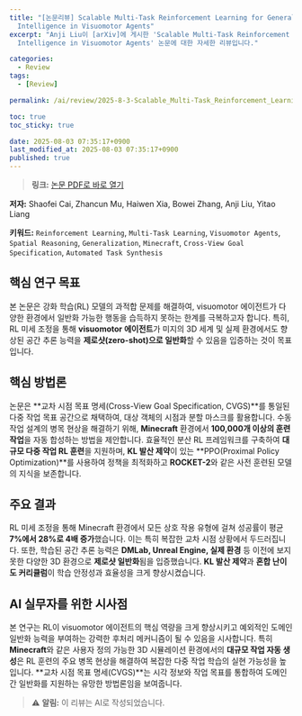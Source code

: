 ```yaml
---
title: "[논문리뷰] Scalable Multi-Task Reinforcement Learning for Generalizable Spatial
  Intelligence in Visuomotor Agents"
excerpt: "Anji Liu이 [arXiv]에 게시한 'Scalable Multi-Task Reinforcement Learning for Generalizable Spatial
  Intelligence in Visuomotor Agents' 논문에 대한 자세한 리뷰입니다."

categories:
  - Review
tags:
  - [Review]

permalink: /ai/review/2025-8-3-Scalable_Multi-Task_Reinforcement_Learning_for_Generalizable_Spatial__Intelligence_in_Visuomotor_Agents/

toc: true
toc_sticky: true

date: 2025-08-03 07:35:17+0900
last_modified_at: 2025-08-03 07:35:17+0900
published: true
---
```

> **링크:** [논문 PDF로 바로 열기](https://arxiv.org/abs/2507.23698)

**저자:** Shaofei Cai, Zhancun Mu, Haiwen Xia, Bowei Zhang, Anji Liu, Yitao Liang

**키워드:** `Reinforcement Learning`, `Multi-Task Learning`, `Visuomotor Agents`, `Spatial Reasoning`, `Generalization`, `Minecraft`, `Cross-View Goal Specification`, `Automated Task Synthesis`

## 핵심 연구 목표
본 논문은 강화 학습(RL) 모델의 과적합 문제를 해결하여, visuomotor 에이전트가 다양한 환경에서 일반화 가능한 행동을 습득하지 못하는 한계를 극복하고자 합니다. 특히, RL 미세 조정을 통해 **visuomotor 에이전트**가 미지의 3D 세계 및 실제 환경에서도 향상된 공간 추론 능력을 **제로샷(zero-shot)으로 일반화**할 수 있음을 입증하는 것이 목표입니다.

## 핵심 방법론
논문은 **교차 시점 목표 명세(Cross-View Goal Specification, CVGS)**를 통일된 다중 작업 목표 공간으로 채택하여, 대상 객체의 시점과 분할 마스크를 활용합니다. 수동 작업 설계의 병목 현상을 해결하기 위해, **Minecraft** 환경에서 **100,000개 이상의 훈련 작업**을 자동 합성하는 방법을 제안합니다. 효율적인 분산 RL 프레임워크를 구축하여 **대규모 다중 작업 RL 훈련**을 지원하며, **KL 발산 제약**이 있는 **PPO(Proximal Policy Optimization)**를 사용하여 정책을 최적화하고 **ROCKET-2**와 같은 사전 훈련된 모델의 지식을 보존합니다.

## 주요 결과
RL 미세 조정을 통해 Minecraft 환경에서 모든 상호 작용 유형에 걸쳐 성공률이 평균 **7%에서 28%로 4배 증가**했습니다. 이는 특히 복잡한 교차 시점 상황에서 두드러집니다. 또한, 학습된 공간 추론 능력은 **DMLab, Unreal Engine, 실제 환경** 등 이전에 보지 못한 다양한 3D 환경으로 **제로샷 일반화**됨을 입증했습니다. **KL 발산 제약**과 **혼합 난이도 커리큘럼**이 학습 안정성과 효율성을 크게 향상시켰습니다.

## AI 실무자를 위한 시사점
본 연구는 RL이 visuomotor 에이전트의 핵심 역량을 크게 향상시키고 예외적인 도메인 일반화 능력을 부여하는 강력한 후처리 메커니즘이 될 수 있음을 시사합니다. 특히 **Minecraft**와 같은 사용자 정의 가능한 3D 시뮬레이션 환경에서의 **대규모 작업 자동 생성**은 RL 훈련의 주요 병목 현상을 해결하여 복잡한 다중 작업 학습의 실현 가능성을 높입니다. **교차 시점 목표 명세(CVGS)**는 시각 정보와 작업 목표를 통합하여 도메인 간 일반화를 지원하는 유망한 방법론임을 보여줍니다.

> ⚠️ **알림:** 이 리뷰는 AI로 작성되었습니다.
